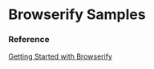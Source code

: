 # Browserify Samples

### Reference
[Getting Started with Browserify](http://www.sitepoint.com/getting-started-browserify/)
